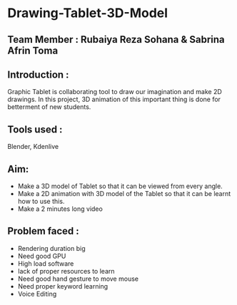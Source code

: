 # Drawing-Tablet-3D-Model
## Team Member : Rubaiya Reza Sohana & Sabrina Afrin Toma 
## Introduction :
Graphic Tablet is collaborating tool to draw our imagination and make 2D drawings. In this project, 3D animation of this important thing is done for betterment of new students.

## Tools used :
Blender, Kdenlive

## Aim:
* Make a 3D model of Tablet so that it can be viewed from every angle. 
* Make a 2D animation with 3D model of the Tablet so that it can be learnt how to use this. 
* Make a 2 minutes long video

## Problem faced : 
* Rendering duration big
* Need good GPU
* High load software
* lack of proper resources to learn 
* Need good hand gesture to move mouse 
* Need proper keyword learning 
* Voice Editing

